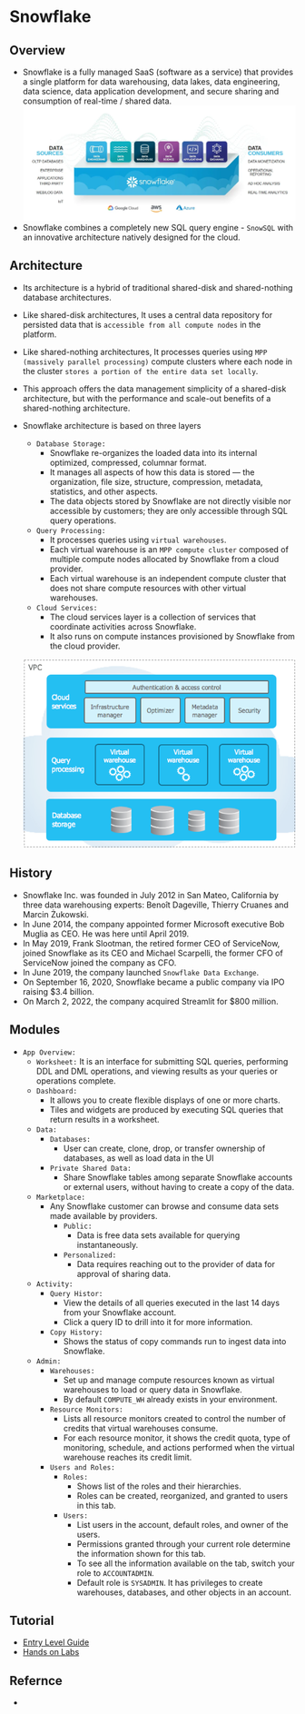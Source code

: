 # Snowflake

## Overview
- Snowflake is a fully managed SaaS (software as a service) that provides a single platform for data warehousing, data lakes, data engineering, data science, data application development, and secure sharing and consumption of real-time / shared data.
  ![](00-images/snowflake_overview.png)
- Snowflake combines a completely new SQL query engine - `SnowSQL` with an innovative architecture natively designed for the cloud.


## Architecture
- Its architecture is a hybrid of traditional shared-disk and shared-nothing database architectures.
- Like shared-disk architectures, It uses a central data repository for persisted data that is `accessible from all compute nodes` in the platform.
- Like shared-nothing architectures, It processes queries using `MPP (massively parallel processing)` compute clusters where each node in the cluster `stores a portion of the entire data set locally`.
- This approach offers the data management simplicity of a shared-disk architecture, but with the performance and scale-out benefits of a shared-nothing architecture.
- Snowflake architecture is based on three layers
  - `Database Storage:`
    - Snowflake re-organizes the loaded data into its internal optimized, compressed, columnar format.
    - It manages all aspects of how this data is stored — the organization, file size, structure, compression, metadata, statistics, and other aspects.
    - The data objects stored by Snowflake are not directly visible nor accessible by customers; they are only accessible through SQL query operations.
  - `Query Processing:`
    - It processes queries using `virtual warehouses`.
    - Each virtual warehouse is an `MPP compute cluster` composed of multiple compute nodes allocated by Snowflake from a cloud provider.
    - Each virtual warehouse is an independent compute cluster that does not share compute resources with other virtual warehouses.
  - `Cloud Services:`
    - The cloud services layer is a collection of services that coordinate activities across Snowflake.
    - It also runs on compute instances provisioned by Snowflake from the cloud provider.

  ![](00-images/snowflake-architecture-overview.png)

## History
- Snowflake Inc. was founded in July 2012 in San Mateo, California by three data warehousing experts: Benoît Dageville, Thierry Cruanes and Marcin Żukowski.
- In June 2014, the company appointed former Microsoft executive Bob Muglia as CEO. He was here until April 2019.
- In May 2019, Frank Slootman, the retired former CEO of ServiceNow, joined Snowflake as its CEO and Michael Scarpelli, the former CFO of ServiceNow joined the company as CFO.
- In June 2019, the company launched `Snowflake Data Exchange`.
- On September 16, 2020, Snowflake became a public company via IPO raising $3.4 billion.
- On March 2, 2022, the company acquired Streamlit for $800 million.

## Modules
- `App Overview:`
  - `Worksheet:` It is an interface for submitting SQL queries, performing DDL and DML operations, and viewing results as your queries or operations complete.
  - `Dashboard:` 
    - It allows you to create flexible displays of one or more charts.
    - Tiles and widgets are produced by executing SQL queries that return results in a worksheet.
  - `Data:`
    - `Databases:` 
      - User can create, clone, drop, or transfer ownership of databases, as well as load data in the UI
    - `Private Shared Data:`
      - Share Snowflake tables among separate Snowflake accounts or external users, without having to create a copy of the data.
  - `Marketplace:`
    - Any Snowflake customer can browse and consume data sets made available by providers.
      - `Public:`
        - Data is free data sets available for querying instantaneously.
      - `Personalized:`
        - Data requires reaching out to the provider of data for approval of sharing data.
  - `Activity:`
    - `Query Histor:`
      - View the details of all queries executed in the last 14 days from your Snowflake account.
      - Click a query ID to drill into it for more information.
    - `Copy History:`
      - Shows the status of copy commands run to ingest data into Snowflake.
  - `Admin:`
    - `Warehouses:`
      - Set up and manage compute resources known as virtual warehouses to load or query data in Snowflake.
      - By default `COMPUTE_WH` already exists in your environment.
    - `Resource Monitors:`
      - Lists all resource monitors created to control the number of credits that virtual warehouses consume.
      - For each resource monitor, it shows the credit quota, type of monitoring, schedule, and actions performed when the virtual warehouse reaches its credit limit.
    - `Users and Roles:`
      - `Roles:`
        - Shows list of the roles and their hierarchies.
        - Roles can be created, reorganized, and granted to users in this tab.
      - `Users:`
        - List users in the account, default roles, and owner of the users.
        - Permissions granted through your current role determine the information shown for this tab.
        - To see all the information available on the tab, switch your role to `ACCOUNTADMIN`.
        - Default role is `SYSADMIN`. It has privileges to create warehouses, databases, and other objects in an account.

## Tutorial
- [Entry Level Guide](https://quickstarts.snowflake.com/guide/getting_started_with_snowflake/index.html#0)
- [Hands on Labs](https://www.snowflake.com/virtual-hands-on-lab/)

## Refernce
- 